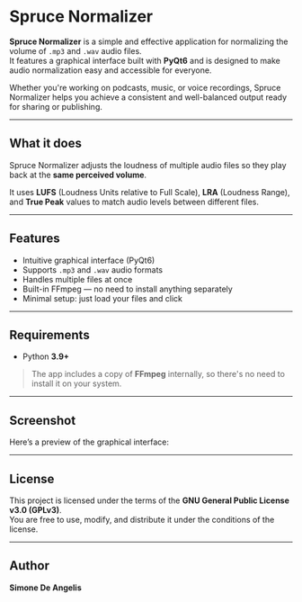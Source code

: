 # Spruce Normalizer

**Spruce Normalizer** is a simple and effective application for normalizing the volume of `.mp3` and `.wav` audio files.  
It features a graphical interface built with **PyQt6** and is designed to make audio normalization easy and accessible for everyone.

Whether you're working on podcasts, music, or voice recordings, Spruce Normalizer helps you achieve a consistent and well-balanced output ready for sharing or publishing.

---

## What it does

Spruce Normalizer adjusts the loudness of multiple audio files so they play back at the **same perceived volume**.

It uses **LUFS** (Loudness Units relative to Full Scale), **LRA** (Loudness Range), and **True Peak** values to match audio levels between different files.

---

## Features

- Intuitive graphical interface (PyQt6)
- Supports `.mp3` and `.wav` audio formats
- Handles multiple files at once
- Built-in FFmpeg — no need to install anything separately
- Minimal setup: just load your files and click

---

## Requirements

- Python **3.9+**

> The app includes a copy of **FFmpeg** internally, so there's no need to install it on your system.

---

## Screenshot

Here’s a preview of the graphical interface:

---

## License

This project is licensed under the terms of the **GNU General Public License v3.0 (GPLv3)**.  
You are free to use, modify, and distribute it under the conditions of the license.

---

## Author

**Simone De Angelis**